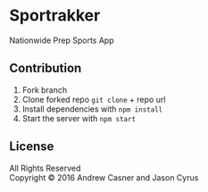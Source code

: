# Sportrakker
Nationwide Prep Sports App  
## Contribution
1. Fork branch
2. Clone forked repo `git clone` + repo url
3. Install dependencies with `npm install`
4. Start the server with `npm start`

## License
All Rights Reserved  
Copyright :copyright: 2016 Andrew Casner and Jason Cyrus
